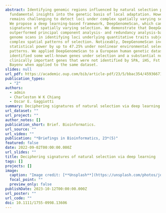 ```yaml
---
abstract: Identifying genomic regions influenced by natural selection provides
  fundamental insights into the genetic basis of local adaptation. However, it
  remains challenging to detect loci under complex spatially varying selection.
  We propose a deep learning-based framework, DeepGenomeScan, which can detect
  signatures of spatially varying selection. We demonstrate that DeepGenomeScan
  outperformed principal component analysis- and redundancy analysis-based
  genome scans in identifying loci underlying quantitative traits subject to
  complex spatial patterns of selection. Noticeably, DeepGenomeScan increases
  statistical power by up to 47.25% under nonlinear environmental selection
  patterns. We applied DeepGenomeScan to a European human genetic dataset and
  identified some well-known genes under selection and a substantial number of
  clinically important genes that were not identified by SPA, iHS, Fst and
  Bayenv when applied to the same dataset.
slides: null
url_pdf: https://academic.oup.com/bib/article-pdf/23/5/bbac354/45936671/bbac354.pdf
publication_types:
  - "2"
authors:
  - admin
  - Charleston W K Chiang
  - Oscar E. Gaggiotti
summary: Deciphering signatures of natural selection via deep learning.
url_dataset: ""
url_project: ""
author_notes: []
publication_short: Brief. Bioinformatics.
url_source: ""
url_video: ""
publication: "*Briefings in Bioinformatics, 23*(5)"
featured: false
date: 2022-09-02T00:00:00.000Z
url_slides: ""
title: Deciphering signatures of natural selection via deep learning
tags: []
projects: []
image:
  caption: "Image credit: [**Unsplash**](https://unsplash.com/photos/jdD8gXaTZsc)"
  focal_point: ""
  preview_only: false
publishDate: 2023-10-12T00:00:00.000Z
url_poster: ""
url_code: ""
doi: 10.1111/1755-0998.13606
---
```

